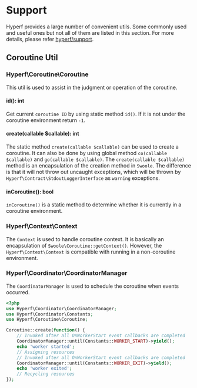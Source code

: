 # Support

Hyperf provides a large number of convenient utils. Some commonly used and useful ones but not all of them are listed in this section. For more details, please refer [hyperf/support](https://github.com/hyperf/support).

## Coroutine Util

### Hyperf\Coroutine\Coroutine

This util is used to assist in the judgment or operation of the coroutine.

#### id(): int

Get current `coroutine ID` by using static method `id()`. If it is not under the coroutine environment return `-1`.

#### create(callable $callable): int

The static method `create(callable $callable)` can be used to create a coroutine. It can also be done by using global method `co(callable $callable)` and `go(callable $callable)`. The `create(callable $callable)` method is an encapsulation of the creation method in `Swoole`. The difference is that it will not throw out uncaught exceptions, which will be thrown by `Hyperf\Contract\StdoutLoggerInterface` as `warning` exceptions.

#### inCoroutine(): bool

`inCoroutine()` is a static method to determine whether it is currently in a coroutine environment.

### Hyperf\Context\Context

The `Context` is used to handle coroutine context. It is basically an encapsulation of `Swoole\Coroutine::getContext()`. However, the `Hyperf\Context\Context` is compatible with running in a non-coroutine environment.

### Hyperf\Coordinator\CoordinatorManager

The `CoordinatorManager` is used to schedule the coroutine when events occurred.

```php
<?php
use Hyperf\Coordinator\CoordinatorManager;
use Hyperf\Coordinator\Constants;
use Hyperf\Coroutine\Coroutine;

Coroutine::create(function() {
    // Invoked after all OnWorkerStart event callbacks are completed
    CoordinatorManager::until(Constants::WORKER_START)->yield();
    echo 'worker started';
    // Assigning resources
    // Invoked after all OnWorkerStart event callbacks are completed
    CoordinatorManager::until(Constants::WORKER_EXIT)->yield();
    echo 'worker exited';
    // Recycling resources
});
```
